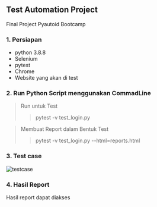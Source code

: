 ## Test Automation Project
Final Project Pyautoid Bootcamp

### 1. Persiapan
- python 3.8.8
- Selenium
- pytest
- Chrome
- Website yang akan di test

### 2. Run Python Script menggunakan CommadLine
> Run untuk Test 
>> pytest -v test_login.py  

> Membuat Report dalam Bentuk Test
>> pytest -v test_login.py --html=reports.html  

### 3. Test case
![testcase](https://user-images.githubusercontent.com/43516997/136474520-3833165a-a81e-4551-ba0f-c0418e7966a0.PNG)

### 4. Hasil Report
Hasil report dapat diakses
